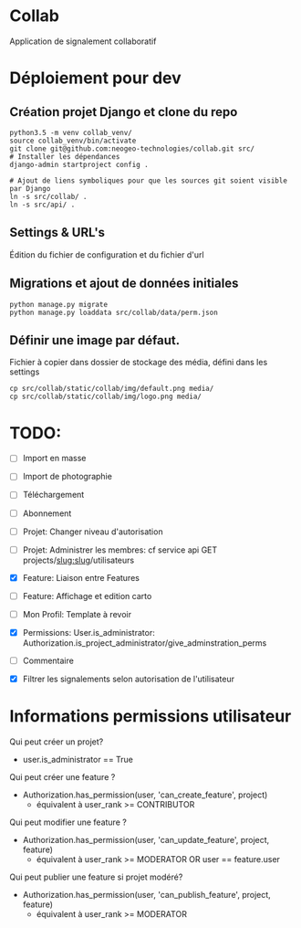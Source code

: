# Collab

Application de signalement collaboratif

# Déploiement pour dev

## Création projet Django et clone du repo
```shell
python3.5 -m venv collab_venv/
source collab_venv/bin/activate
git clone git@github.com:neogeo-technologies/collab.git src/
# Installer les dépendances
django-admin startproject config .

# Ajout de liens symboliques pour que les sources git soient visible par Django
ln -s src/collab/ .
ln -s src/api/ .
```

## Settings & URL's

Édition du fichier de configuration et du fichier d'url

## Migrations et ajout de données initiales

```shell
python manage.py migrate
python manage.py loaddata src/collab/data/perm.json
```

## Définir une image par défaut.
Fichier à copier dans dossier de stockage des média, défini dans les settings
```
cp src/collab/static/collab/img/default.png media/
cp src/collab/static/collab/img/logo.png media/
```

# TODO:
- [ ] Import en masse
- [ ] Import de photographie
- [ ] Téléchargement
- [ ] Abonnement
- [ ] Projet: Changer niveau d'autorisation
- [ ] Projet: Administrer les membres: cf service api GET projects/<slug:slug>/utilisateurs
- [x] Feature: Liaison entre Features
- [ ] Feature: Affichage et edition carto
- [ ] Mon Profil: Template à revoir
- [x] Permissions: User.is_administrator: Authorization.is_project_administrator/give_adminstration_perms
- [ ] Commentaire
- [x] Filtrer les signalements selon autorisation de l'utilisateur


# Informations permissions utilisateur

Qui peut créer un projet?
  - user.is_administrator == True

Qui peut créer une feature ?
  - Authorization.has_permission(user, 'can_create_feature', project)
    - équivalent à user_rank >= CONTRIBUTOR

Qui peut modifier une feature ?
  - Authorization.has_permission(user, 'can_update_feature', project, feature)
    - équivalent à user_rank >= MODERATOR OR user == feature.user

Qui peut publier une feature si projet modéré?
  - Authorization.has_permission(user, 'can_publish_feature', project, feature)
    - équivalent à user_rank >= MODERATOR
